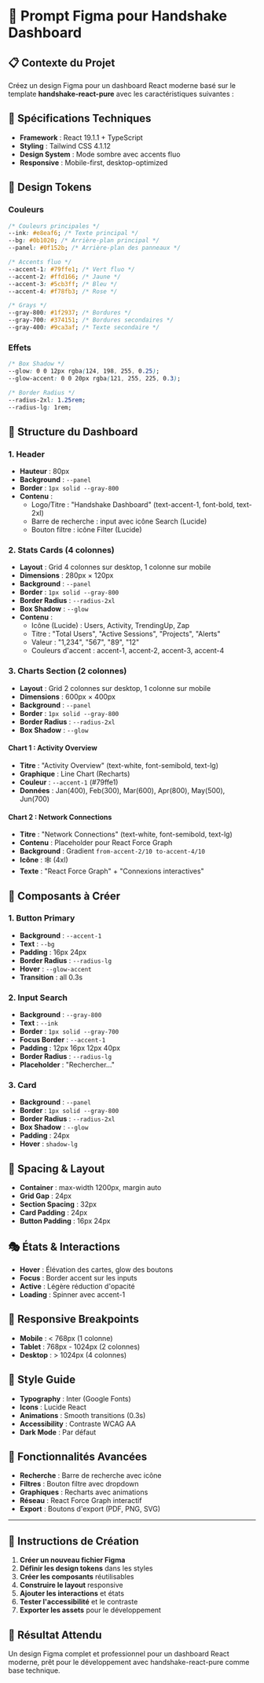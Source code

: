 # 🎨 Prompt Figma pour Handshake Dashboard

## 📋 **Contexte du Projet**

Créez un design Figma pour un dashboard React moderne basé sur le template **handshake-react-pure** avec les caractéristiques suivantes :

## 🎯 **Spécifications Techniques**

- **Framework** : React 19.1.1 + TypeScript
- **Styling** : Tailwind CSS 4.1.12
- **Design System** : Mode sombre avec accents fluo
- **Responsive** : Mobile-first, desktop-optimized

## 🎨 **Design Tokens**

### **Couleurs**

```css
/* Couleurs principales */
--ink: #e8eaf6; /* Texte principal */
--bg: #0b1020; /* Arrière-plan principal */
--panel: #0f152b; /* Arrière-plan des panneaux */

/* Accents fluo */
--accent-1: #79ffe1; /* Vert fluo */
--accent-2: #ffd166; /* Jaune */
--accent-3: #5cb3ff; /* Bleu */
--accent-4: #f78fb3; /* Rose */

/* Grays */
--gray-800: #1f2937; /* Bordures */
--gray-700: #374151; /* Bordures secondaires */
--gray-400: #9ca3af; /* Texte secondaire */
```

### **Effets**

```css
/* Box Shadow */
--glow: 0 0 12px rgba(124, 198, 255, 0.25);
--glow-accent: 0 0 20px rgba(121, 255, 225, 0.3);

/* Border Radius */
--radius-2xl: 1.25rem;
--radius-lg: 1rem;
```

## 📱 **Structure du Dashboard**

### **1. Header**

- **Hauteur** : 80px
- **Background** : `--panel`
- **Border** : `1px solid --gray-800`
- **Contenu** :
  - Logo/Titre : "Handshake Dashboard" (text-accent-1, font-bold, text-2xl)
  - Barre de recherche : input avec icône Search (Lucide)
  - Bouton filtre : icône Filter (Lucide)

### **2. Stats Cards (4 colonnes)**

- **Layout** : Grid 4 colonnes sur desktop, 1 colonne sur mobile
- **Dimensions** : 280px × 120px
- **Background** : `--panel`
- **Border** : `1px solid --gray-800`
- **Border Radius** : `--radius-2xl`
- **Box Shadow** : `--glow`
- **Contenu** :
  - Icône (Lucide) : Users, Activity, TrendingUp, Zap
  - Titre : "Total Users", "Active Sessions", "Projects", "Alerts"
  - Valeur : "1,234", "567", "89", "12"
  - Couleurs d'accent : accent-1, accent-2, accent-3, accent-4

### **3. Charts Section (2 colonnes)**

- **Layout** : Grid 2 colonnes sur desktop, 1 colonne sur mobile
- **Dimensions** : 600px × 400px
- **Background** : `--panel`
- **Border** : `1px solid --gray-800`
- **Border Radius** : `--radius-2xl`
- **Box Shadow** : `--glow`

#### **Chart 1 : Activity Overview**

- **Titre** : "Activity Overview" (text-white, font-semibold, text-lg)
- **Graphique** : Line Chart (Recharts)
- **Couleur** : `--accent-1` (#79ffe1)
- **Données** : Jan(400), Feb(300), Mar(600), Apr(800), May(500), Jun(700)

#### **Chart 2 : Network Connections**

- **Titre** : "Network Connections" (text-white, font-semibold, text-lg)
- **Contenu** : Placeholder pour React Force Graph
- **Background** : Gradient `from-accent-2/10 to-accent-4/10`
- **Icône** : 🕸️ (4xl)
- **Texte** : "React Force Graph" + "Connexions interactives"

## 🔧 **Composants à Créer**

### **1. Button Primary**

- **Background** : `--accent-1`
- **Text** : `--bg`
- **Padding** : 16px 24px
- **Border Radius** : `--radius-lg`
- **Hover** : `--glow-accent`
- **Transition** : all 0.3s

### **2. Input Search**

- **Background** : `--gray-800`
- **Text** : `--ink`
- **Border** : `1px solid --gray-700`
- **Focus Border** : `--accent-1`
- **Padding** : 12px 16px 12px 40px
- **Border Radius** : `--radius-lg`
- **Placeholder** : "Rechercher..."

### **3. Card**

- **Background** : `--panel`
- **Border** : `1px solid --gray-800`
- **Border Radius** : `--radius-2xl`
- **Box Shadow** : `--glow`
- **Padding** : 24px
- **Hover** : `shadow-lg`

## 📐 **Spacing & Layout**

- **Container** : max-width 1200px, margin auto
- **Grid Gap** : 24px
- **Section Spacing** : 32px
- **Card Padding** : 24px
- **Button Padding** : 16px 24px

## 🎭 **États & Interactions**

- **Hover** : Élévation des cartes, glow des boutons
- **Focus** : Border accent sur les inputs
- **Active** : Légère réduction d'opacité
- **Loading** : Spinner avec accent-1

## 📱 **Responsive Breakpoints**

- **Mobile** : < 768px (1 colonne)
- **Tablet** : 768px - 1024px (2 colonnes)
- **Desktop** : > 1024px (4 colonnes)

## 🎨 **Style Guide**

- **Typography** : Inter (Google Fonts)
- **Icons** : Lucide React
- **Animations** : Smooth transitions (0.3s)
- **Accessibility** : Contraste WCAG AA
- **Dark Mode** : Par défaut

## 🚀 **Fonctionnalités Avancées**

- **Recherche** : Barre de recherche avec icône
- **Filtres** : Bouton filtre avec dropdown
- **Graphiques** : Recharts avec animations
- **Réseau** : React Force Graph interactif
- **Export** : Boutons d'export (PDF, PNG, SVG)

---

## 📝 **Instructions de Création**

1. **Créer un nouveau fichier Figma**
2. **Définir les design tokens** dans les styles
3. **Créer les composants** réutilisables
4. **Construire le layout** responsive
5. **Ajouter les interactions** et états
6. **Tester l'accessibilité** et le contraste
7. **Exporter les assets** pour le développement

## 🎯 **Résultat Attendu**

Un design Figma complet et professionnel pour un dashboard React moderne, prêt pour le développement avec handshake-react-pure comme base technique.
